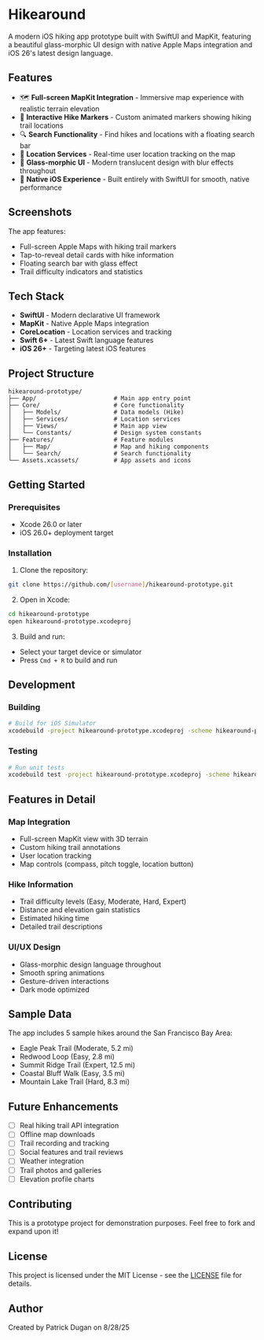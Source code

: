 # Hikearound

A modern iOS hiking app prototype built with SwiftUI and MapKit, featuring a beautiful glass-morphic UI design with native Apple Maps integration and iOS 26's latest design language.

## Features

- 🗺️ **Full-screen MapKit Integration** - Immersive map experience with realistic terrain elevation
- 🥾 **Interactive Hike Markers** - Custom animated markers showing hiking trail locations
- 🔍 **Search Functionality** - Find hikes and locations with a floating search bar
- 📍 **Location Services** - Real-time user location tracking on the map
- 🎨 **Glass-morphic UI** - Modern translucent design with blur effects throughout
- 📱 **Native iOS Experience** - Built entirely with SwiftUI for smooth, native performance

## Screenshots

The app features:

- Full-screen Apple Maps with hiking trail markers
- Tap-to-reveal detail cards with hike information
- Floating search bar with glass effect
- Trail difficulty indicators and statistics

## Tech Stack

- **SwiftUI** - Modern declarative UI framework
- **MapKit** - Native Apple Maps integration
- **CoreLocation** - Location services and tracking
- **Swift 6+** - Latest Swift language features
- **iOS 26+** - Targeting latest iOS features

## Project Structure

```
hikearound-prototype/
├── App/                      # Main app entry point
├── Core/                     # Core functionality
│   ├── Models/               # Data models (Hike)
│   ├── Services/             # Location services
│   ├── Views/                # Main app view
│   └── Constants/            # Design system constants
├── Features/                 # Feature modules
│   ├── Map/                  # Map and hiking components
│   └── Search/               # Search functionality
└── Assets.xcassets/          # App assets and icons
```

## Getting Started

### Prerequisites

- Xcode 26.0 or later
- iOS 26.0+ deployment target

### Installation

1. Clone the repository:

```bash
git clone https://github.com/[username]/hikearound-prototype.git
```

2. Open in Xcode:

```bash
cd hikearound-prototype
open hikearound-prototype.xcodeproj
```

3. Build and run:

- Select your target device or simulator
- Press `Cmd + R` to build and run

## Development

### Building

```bash
# Build for iOS Simulator
xcodebuild -project hikearound-prototype.xcodeproj -scheme hikearound-prototype -destination 'platform=iOS Simulator,name=iPhone 16' build
```

### Testing

```bash
# Run unit tests
xcodebuild test -project hikearound-prototype.xcodeproj -scheme hikearound-prototype -destination 'platform=iOS Simulator,name=iPhone 16'
```

## Features in Detail

### Map Integration

- Full-screen MapKit view with 3D terrain
- Custom hiking trail annotations
- User location tracking
- Map controls (compass, pitch toggle, location button)

### Hike Information

- Trail difficulty levels (Easy, Moderate, Hard, Expert)
- Distance and elevation gain statistics
- Estimated hiking time
- Detailed trail descriptions

### UI/UX Design

- Glass-morphic design language throughout
- Smooth spring animations
- Gesture-driven interactions
- Dark mode optimized

## Sample Data

The app includes 5 sample hikes around the San Francisco Bay Area:

- Eagle Peak Trail (Moderate, 5.2 mi)
- Redwood Loop (Easy, 2.8 mi)
- Summit Ridge Trail (Expert, 12.5 mi)
- Coastal Bluff Walk (Easy, 3.5 mi)
- Mountain Lake Trail (Hard, 8.3 mi)

## Future Enhancements

- [ ] Real hiking trail API integration
- [ ] Offline map downloads
- [ ] Trail recording and tracking
- [ ] Social features and trail reviews
- [ ] Weather integration
- [ ] Trail photos and galleries
- [ ] Elevation profile charts

## Contributing

This is a prototype project for demonstration purposes. Feel free to fork and expand upon it!

## License

This project is licensed under the MIT License - see the [LICENSE](LICENSE) file for details.

## Author

Created by Patrick Dugan on 8/28/25
